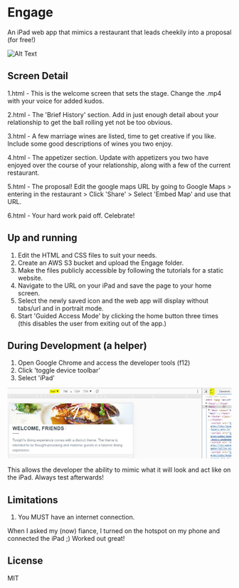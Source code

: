# Engage
An iPad web app that mimics a restaurant that leads cheekily into a proposal (for free!)

![Alt Text](https://raw.githubusercontent.com/balexbyrd/Engage/master/Engage.gif)

## Screen Detail

1.html - This is the welcome screen that sets the stage. Change the .mp4 with your voice for added kudos.

2.html - The 'Brief History' section. Add in just enough detail about your relationship to get the ball rolling yet not be too obvious.

3.html - A few marriage wines are listed, time to get creative if you like. Include some good descriptions of wines you two enjoy.

4.html - The appetizer section. Update with appetizers you two have enjoyed over the course of your relationship, along with a few of the current restaurant.

5.html - The proposal! Edit the google maps URL by going to Google Maps > entering in the restaurant > Click 'Share' > Select 'Embed Map' and use that URL.

6.html - Your hard work paid off. Celebrate!

## Up and running

1. Edit the HTML and CSS files to suit your needs.
2. Create an AWS S3 bucket and upload the Engage folder.
3. Make the files publicly accessible by following the tutorials for a static website.
4. Navigate to the URL on your iPad and save the page to your home screen.
5. Select the newly saved icon and the web app will display without tabs/url and in portrait mode.
6. Start 'Guided Access Mode' by clicking the home button three times (this disables the user from exiting out of the app.)
	
## During Development (a helper)

1. Open Google Chrome and access the developer tools (f12)
2. Click 'toggle device toolbar'
3. Select 'iPad'

![Screenshot](https://raw.githubusercontent.com/balexbyrd/img/master/Engage.jpg)

This allows the developer the ability to mimic what it will look and act like on the iPad. Always test afterwards!

## Limitations

1. You MUST have an internet connection.

When I asked my (now) fiance, I turned on the hotspot on my phone and connected the iPad ;) Worked out great!

## License

MIT